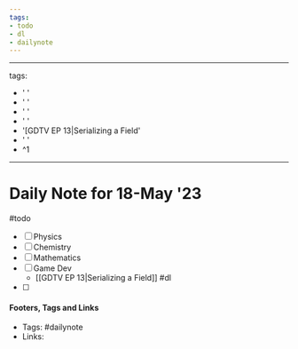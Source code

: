 ```yaml
---
tags:
- todo
- dl
- dailynote
---
```


---
tags:
- ' '
- ' '
- ' '
- ' '
- '[GDTV EP 13|Serializing a Field'
- ' '
- ^1
---


# Daily Note for 18-May '23
#todo
- [ ] Physics
- [ ] Chemistry
- [ ] Mathematics
- [ ] Game Dev
	-  [[GDTV EP 13|Serializing a Field]]
#dl 
- [ ] 

#### Footers, Tags and Links
- Tags: #dailynote 
- Links: 

[^1]:
